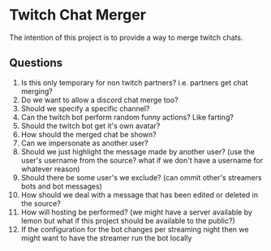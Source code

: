 # Twitch Chat Merger

The intention of this project is to provide a way to merge twitch chats.

## Questions


1. Is this only temporary for non twitch partners? i.e. partners get chat merging?
2. Do we want to allow a discord chat merge too?
  1. Should we specify a specific channel?
3. Can the twitch bot perform random funny actions? Like farting?
4. Should the twitch bot get it's own avatar?
5. How should the merged chat be shown?
  1. Can we impersonate as another user?
  2. Should we just highlight the message made by another user? (use the user's username from the source? what if we don't have a username for whatever reason)
  3. Should there be some user's we exclude? (can ommit other's streamers bots and bot messages)
  4. How should we deal with a message that has been edited or deleted in the source?
6. How will hosting be performed? (we might have a server available by lemon but what if this project should be available to the public?)
  1. If the configuration for the bot changes per streaming night then we might want to have the streamer run the bot locally
